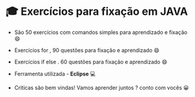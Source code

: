 # 🎓 Exercícios para fixação em JAVA

- São 50 exercícios com comandos simples para aprendizado e fixação :smile:
- Exercícios for , 90 questões para fixação e aprendizado :smile:
- Exercícios if else .  60 questões para fixação e aprendizado :smile:

- Ferramenta utilizada - **Eclipse** 💻

- Criticas são bem vindas! Vamos aprender juntos ? conto com vocês :grinning:
